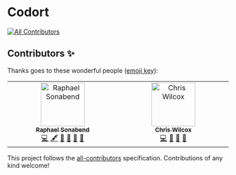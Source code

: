 # Codort
<!-- ALL-CONTRIBUTORS-BADGE:START - Do not remove or modify this section -->
[![All Contributors](https://img.shields.io/badge/all_contributors-2-orange.svg?style=flat-square)](#contributors-)
<!-- ALL-CONTRIBUTORS-BADGE:END -->

## Contributors ✨

Thanks goes to these wonderful people ([emoji key](https://allcontributors.org/docs/en/emoji-key)):

<!-- ALL-CONTRIBUTORS-LIST:START - Do not remove or modify this section -->
<!-- prettier-ignore-start -->
<!-- markdownlint-disable -->
<table>
  <tbody>
    <tr>
      <td align="center" valign="top" width="14.28%"><a href="http://www.osponow.com/"><img src="https://avatars.githubusercontent.com/u/25639974?v=4?s=100" width="100px;" alt="Raphael Sonabend"/><br /><sub><b>Raphael Sonabend</b></sub></a><br /><a href="https://github.com/Codort/website/commits?author=RaphaelS1" title="Code">💻</a> <a href="#content-RaphaelS1" title="Content">🖋</a> <a href="https://github.com/Codort/website/commits?author=RaphaelS1" title="Documentation">📖</a> <a href="#ideas-RaphaelS1" title="Ideas, Planning, & Feedback">🤔</a> <a href="#maintenance-RaphaelS1" title="Maintenance">🚧</a> <a href="https://github.com/Codort/website/pulls?q=is%3Apr+reviewed-by%3ARaphaelS1" title="Reviewed Pull Requests">👀</a></td>
      <td align="center" valign="top" width="14.28%"><a href="https://github.com/chriswalnut"><img src="https://avatars.githubusercontent.com/u/26250981?v=4?s=100" width="100px;" alt="Chris Wilcox"/><br /><sub><b>Chris Wilcox</b></sub></a><br /><a href="https://github.com/Codort/website/commits?author=chriswalnut" title="Code">💻</a> <a href="#design-chriswalnut" title="Design">🎨</a> <a href="#ideas-chriswalnut" title="Ideas, Planning, & Feedback">🤔</a> <a href="https://github.com/Codort/website/pulls?q=is%3Apr+reviewed-by%3Achriswalnut" title="Reviewed Pull Requests">👀</a></td>
    </tr>
  </tbody>
</table>

<!-- markdownlint-restore -->
<!-- prettier-ignore-end -->

<!-- ALL-CONTRIBUTORS-LIST:END -->

This project follows the [all-contributors](https://github.com/all-contributors/all-contributors) specification. Contributions of any kind welcome!